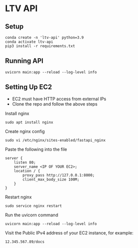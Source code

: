 # LTV API

## Setup
```
conda create -n 'ltv-api' python=3.9
conda activate ltv-api
pip3 install -r requirements.txt
```

## Running API
```
uvicorn main:app --reload --log-level info
```

## Setting Up EC2
- EC2 must have HTTP access from external IPs
- Clone the repo and follow the above steps

Install nginx
```
sudo apt install nginx
```

Create nginx config
```
sudo vi /etc/nginx/sites-enabled/fastapi_nginx
```

Paste the following into the file
```
server {
    listen 80;
    server_name <IP OF YOUR EC2>;
    location / {
        proxy_pass http://127.0.0.1:8000;
        client_max_body_size 100M;
    }
}
```

Restart nginx
```
sudo service nginx restart
```

Run the uvicorn command
```
uvicorn main:app --reload --log-level info
```

Visit the Public IPv4 address of your EC2 instance, for example:
```
12.345.567.89/docs
```